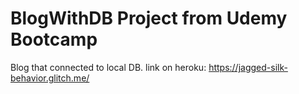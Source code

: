 # BlogWithDB Project from Udemy Bootcamp
 Blog that connected to local DB.
link on heroku: https://jagged-silk-behavior.glitch.me/

